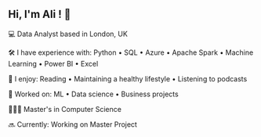 ## Hi, I'm Ali ! 👋 
💻 Data Analyst based in London, UK

🛠 I have experience with: Python • SQL • Azure • Apache Spark • Machine Learning • Power BI • Excel 
 
🌿 I enjoy: Reading • Maintaining a healthy lifestyle • Listening to podcasts 

🌟 Worked on: ML • Data science • Business projects

👨🏻‍🎓 Master's in Computer Science 

🔜 Currently: Working on Master Project
